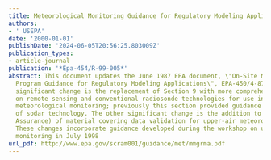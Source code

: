 ```yaml
---
title: Meteorological Monitoring Guidance for Regulatory Modeling Applications
authors:
- ' USEPA'
date: '2000-01-01'
publishDate: '2024-06-05T20:56:25.803009Z'
publication_types:
- article-journal
publication: '*Epa-454/R-99-005*'
abstract: This document updates the June 1987 EPA document, \"On-Site Meteorological
  Program Guidance for Regulatory Modeling Applications\", EPA-450/4-87-013. The most
  significant change is the replacement of Section 9 with more comprehensive guidance
  on remote sensing and conventional radiosonde technologies for use in upper-air
  meteorological monitoring; previously this section provided guidance on the use
  of sodar technology. The other significant change is the addition to Section 8 (Quality
  Assurance) of material covering data validation for upper-air meteorological measurements.
  These changes incorporate guidance developed during the workshop on upper-air meteorological
  monitoring in July 1998
url_pdf: http://www.epa.gov/scram001/guidance/met/mmgrma.pdf
---
```

